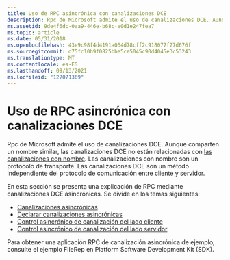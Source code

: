 ```yaml
---
title: Uso de RPC asincrónica con canalizaciones DCE
description: Rpc de Microsoft admite el uso de canalizaciones DCE. Aunque comparten un nombre similar, las canalizaciones DCE no están relacionadas con las canalizaciones con nombre. Las canalizaciones con nombre son un protocolo de transporte. Las canalizaciones DCE son un método independiente del protocolo de comunicación entre cliente y servidor.
ms.assetid: 9de4f6dc-0aa9-446e-b68c-e0d1e247fea7
ms.topic: article
ms.date: 05/31/2018
ms.openlocfilehash: 43e9c98f4d4191a064d78cff2c918077f27d676f
ms.sourcegitcommit: d75fc10b9f0825bbe5ce5045c90d4045e3c53243
ms.translationtype: MT
ms.contentlocale: es-ES
ms.lasthandoff: 09/13/2021
ms.locfileid: "127071369"
---
```

# <a name="using-asynchronous-rpc-with-dce-pipes"></a>Uso de RPC asincrónica con canalizaciones DCE

Rpc de Microsoft admite el uso de canalizaciones DCE. Aunque comparten un nombre similar, las canalizaciones DCE no están relacionadas con [las canalizaciones con nombre](asynchronous-rpc-over-the-named-pipe-protocol.md). Las canalizaciones con nombre son un protocolo de transporte. Las canalizaciones DCE son un método independiente del protocolo de comunicación entre cliente y servidor.

En esta sección se presenta una explicación de RPC mediante canalizaciones DCE asincrónicas. Se divide en los temas siguientes:

-   [Canalizaciones asincrónicas](asynchronous-pipes.md)
-   [Declarar canalizaciones asincrónicas](declaring-asynchronous-pipes.md)
-   [Control asincrónico de canalización del lado cliente](client-side-asynchronous-pipe-handling.md)
-   [Control asincrónico de canalización del lado servidor](server-side-asynchronous-pipe-handling.md)

Para obtener una aplicación RPC de canalización asincrónica de ejemplo, consulte el ejemplo FileRep en Platform Software Development Kit (SDK).

 

 




